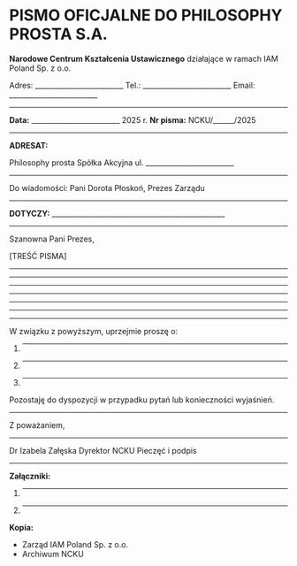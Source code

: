 # PISMO OFICJALNE DO PHILOSOPHY PROSTA S.A.

**Narodowe Centrum Kształcenia Ustawicznego**
działające w ramach IAM Poland Sp. z o.o.

Adres: _________________________
Tel.: _________________________
Email: _________________________

---

**Data:** _________________________ 2025 r.
**Nr pisma:** NCKU/______/2025

---

**ADRESAT:**

Philosophy prosta Spółka Akcyjna
ul. _________________________
_________________________

Do wiadomości: Pani Dorota Płoskoń, Prezes Zarządu

---

**DOTYCZY:** _________________________________________________

---

Szanowna Pani Prezes,

[TREŚĆ PISMA]

_________________________________________________________________
_________________________________________________________________
_________________________________________________________________
_________________________________________________________________
_________________________________________________________________
_________________________________________________________________
_________________________________________________________________

W związku z powyższym, uprzejmie proszę o:

1. _________________________________________________________________
2. _________________________________________________________________
3. _________________________________________________________________

Pozostaję do dyspozycji w przypadku pytań lub konieczności wyjaśnień.

---

Z poważaniem,

_________________________
Dr Izabela Załęska
Dyrektor NCKU
Pieczęć i podpis

---

**Załączniki:**
1. _________________________________________________________________
2. _________________________________________________________________

**Kopia:**
- Zarząd IAM Poland Sp. z o.o.
- Archiwum NCKU
